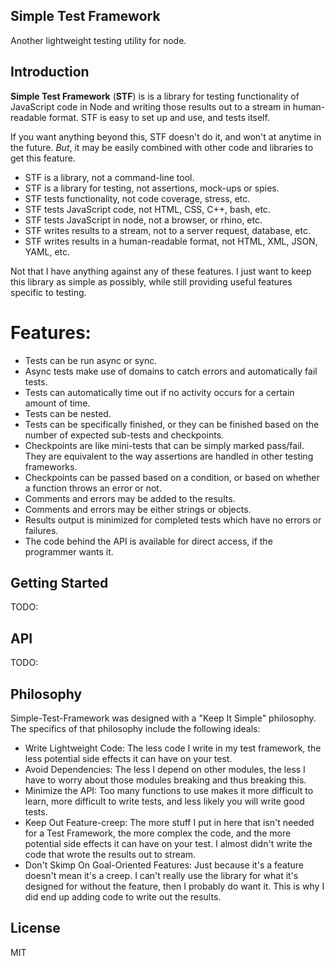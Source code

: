 ## Simple Test Framework

Another lightweight testing utility for node. 

## Introduction

**Simple Test Framework** (**STF**) is is a library for testing
functionality of JavaScript code in Node and writing those results out
to a stream in human-readable format. STF is easy to set up and use,
and tests itself. 

If you want anything beyond this, STF doesn't do it, and won't at
anytime in the future. *But*, it may be easily combined with other
code and libraries to get this feature.

* STF is a library, not a command-line tool.
* STF is a library for testing, not assertions, mock-ups or spies.
* STF tests functionality, not code coverage, stress, etc.
* STF tests JavaScript code, not HTML, CSS, C++, bash, etc.
* STF tests JavaScript in node, not a browser, or rhino, etc.
* STF writes results to a stream, not to a server request, database, etc.
* STF writes results in a human-readable format, not HTML, XML, JSON, YAML, etc.

Not that I have anything against any of these features. I just want to
keep this library as simple as possibly, while still providing useful
features specific to testing.

# Features:

* Tests can be run async or sync.
* Async tests make use of domains to catch errors and automatically fail
tests.
* Tests can automatically time out if no activity occurs for a certain
amount of time.
* Tests can be nested.
* Tests can be specifically finished, or they can be finished based on
the number of expected sub-tests and checkpoints.
* Checkpoints are like mini-tests that can be simply marked pass/fail.
They are equivalent to the way assertions are handled in other testing 
frameworks.
* Checkpoints can be passed based on a condition, or based on whether
a function throws an error or not.
* Comments and errors may be added to the results. 
* Comments and errors may be either strings or objects.
* Results output is minimized for completed tests which have no errors 
or failures.
* The code behind the API is available for direct access, if
the programmer wants it.


## Getting Started

TODO:

## API

TODO:

## Philosophy

Simple-Test-Framework was designed with a "Keep It Simple" philosophy.
The specifics of that philosophy include the following ideals:

* Write Lightweight Code: The less code I write in my test framework, 
the less potential side effects it can have on your test. 
* Avoid Dependencies: The less I depend on other modules, the less I 
have to worry about those modules breaking and thus breaking this. 
* Minimize the API: Too many functions to use makes it more difficult 
to learn, more difficult to write tests, and less likely you will write 
good tests.
* Keep Out Feature-creep: The more stuff I put in here that isn't
needed for a Test Framework, the more complex the code, and the
more potential side effects it can have on your test. I almost 
didn't write the code that wrote the results out to stream.
* Don't Skimp On Goal-Oriented Features: Just because it's a feature
doesn't mean it's a creep. I can't really use the library for what
it's designed for without the feature, then I probably do want it. 
This is why I did end up adding code to write out the results.

## License

MIT
